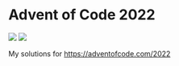 # Advent of Code 2022
![](https://img.shields.io/badge/stars%20⭐-40-yellow) ![](https://img.shields.io/badge/days%20completed-20-red)

My solutions for https://adventofcode.com/2022